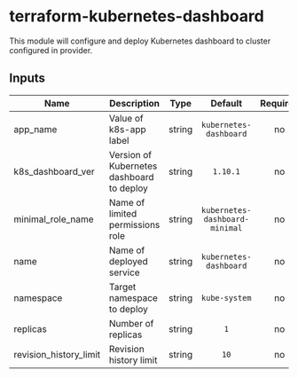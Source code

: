 # terraform-kubernetes-dashboard

This module will configure and deploy Kubernetes dashboard to cluster configured in provider. 

## Inputs

| Name | Description | Type | Default | Required |
|------|-------------|:----:|:-----:|:-----:|
| app_name | Value of k8s-app label | string | `kubernetes-dashboard` | no |
| k8s_dashboard_ver | Version of Kubernetes dashboard to deploy | string | `1.10.1` | no |
| minimal_role_name | Name of limited permissions role | string | `kubernetes-dashboard-minimal` | no |
| name | Name of deployed service | string | `kubernetes-dashboard` | no |
| namespace | Target namespace to deploy | string | `kube-system` | no |
| replicas | Number of replicas | string | `1` | no |
| revision_history_limit | Revision history limit | string | `10` | no |